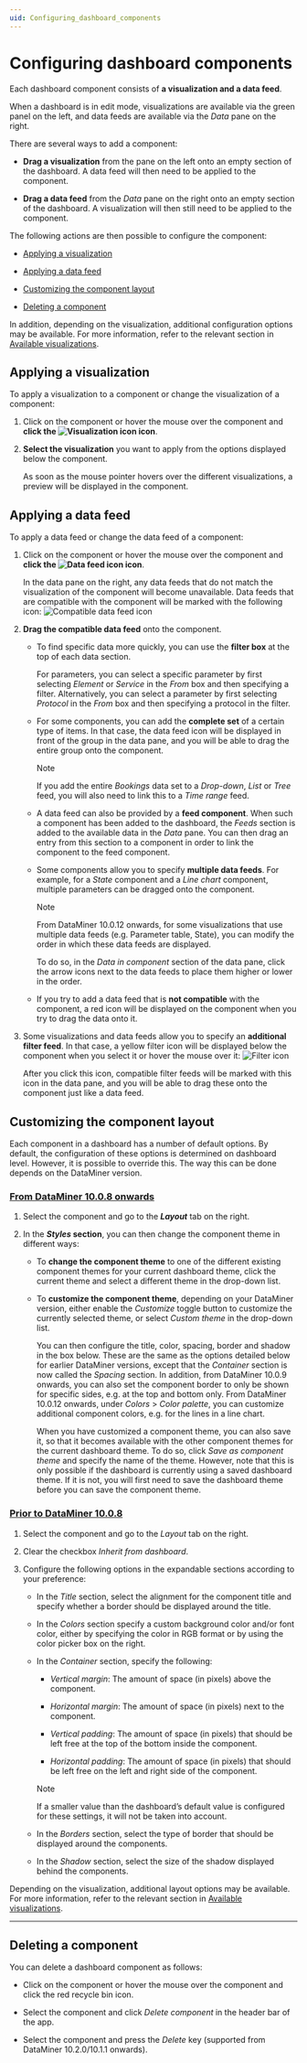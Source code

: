 ```yaml
---
uid: Configuring_dashboard_components
---
```


# Configuring dashboard components

Each dashboard component consists of **a visualization and a data feed**.

When a dashboard is in edit mode, visualizations are available via the green panel on the left, and data feeds are available via the *Data* pane on the right.

There are several ways to add a component:

- **Drag a visualization** from the pane on the left onto an empty section of the dashboard. A data feed will then need to be applied to the component.

- **Drag a data feed** from the *Data* pane on the right onto an empty section of the dashboard. A visualization will then still need to be applied to the component.

The following actions are then possible to configure the component:

- [Applying a visualization](#applying-a-visualization)

- [Applying a data feed](#applying-a-data-feed)

- [Customizing the component layout](#customizing-the-component-layout)

- [Deleting a component](#deleting-a-component)

In addition, depending on the visualization, additional configuration options may be available. For more information, refer to the relevant section in [Available visualizations](xref:Available_visualizations).

## Applying a visualization

To apply a visualization to a component or change the visualization of a component:

1. Click on the component or hover the mouse over the component and **click the ![Visualization icon](~/user-guide/images/DashboardsX_visualizations00095.png) icon**.

1. **Select the visualization** you want to apply from the options displayed below the component.

   As soon as the mouse pointer hovers over the different visualizations, a preview will be displayed in the component.

## Applying a data feed

To apply a data feed or change the data feed of a component:

1. Click on the component or hover the mouse over the component and **click the ![Data feed icon](~/user-guide/images/dashboards_data.png) icon**.

   In the data pane on the right, any data feeds that do not match the visualization of the component will become unavailable. Data feeds that are compatible with the component will be marked with the following icon: ![Compatible data feed icon](~/user-guide/images/NewRD_datafeed.png)

1. **Drag the compatible data feed** onto the component.

   - To find specific data more quickly, you can use the **filter box** at the top of each data section.

     For parameters, you can select a specific parameter by first selecting *Element* or *Service* in the *From* box and then specifying a filter. Alternatively, you can select a parameter by first selecting *Protocol* in the *From* box and then specifying a protocol in the filter.

   - For some components, you can add the **complete set** of a certain type of items. In that case, the data feed icon will be displayed in front of the group in the data pane, and you will be able to drag the entire group onto the component.

     > [!NOTE]
     > If you add the entire *Bookings* data set to a *Drop-down*, *List* or *Tree* feed, you will also need to link this to a *Time range* feed.

   - A data feed can also be provided by a **feed component**. When such a component has been added to the dashboard, the *Feeds* section is added to the available data in the *Data* pane. You can then drag an entry from this section to a component in order to link the component to the feed component.

   - Some components allow you to specify **multiple data feeds**. For example, for a *State* component and a *Line chart* component, multiple parameters can be dragged onto the component.

     > [!NOTE]
     > From DataMiner 10.0.12 onwards, for some visualizations that use multiple data feeds (e.g. Parameter table, State), you can modify the order in which these data feeds are displayed.
     >
     > To do so, in the *Data in component* section of the data pane, click the arrow icons next to the data feeds to place them higher or lower in the order.

   - If you try to add a data feed that is **not compatible** with the component, a red icon will be displayed on the component when you try to drag the data onto it.

1. Some visualizations and data feeds allow you to specify an **additional filter feed**. In that case, a yellow filter icon will be displayed below the component when you select it or hover the mouse over it: ![Filter icon](~/user-guide/images/DashboardsX_filter.png)

   After you click this icon, compatible filter feeds will be marked with this icon in the data pane, and you will be able to drag these onto the component just like a data feed.

## Customizing the component layout

Each component in a dashboard has a number of default options. By default, the configuration of these options is determined on dashboard level. However, it is possible to override this. The way this can be done depends on the DataMiner version.

### [From DataMiner 10.0.8 onwards](#tab/tabid-1)

1. Select the component and go to the ***Layout*** tab on the right.

1. In the ***Styles* section**, you can then change the component theme in different ways:

    - To **change the component theme** to one of the different existing component themes for your current dashboard theme, click the current theme and select a different theme in the drop-down list.

    - To **customize the component theme**, depending on your DataMiner version, either enable the *Customize* toggle button to customize the currently selected theme, or select *Custom theme* in the drop-down list.

      You can then configure the title, color, spacing, border and shadow in the box below. These are the same as the options detailed below for earlier DataMiner versions, except that the *Container* section is now called the *Spacing* section. In addition, from DataMiner 10.0.9 onwards, you can also set the component border to only be shown for specific sides, e.g. at the top and bottom only. From DataMiner 10.0.12 onwards, under *Colors* > *Color palette*, you can customize additional component colors, e.g. for the lines in a line chart.

      When you have customized a component theme, you can also save it, so that it becomes available with the other component themes for the current dashboard theme. To do so, click *Save as component theme* and specify the name of the theme. However, note that this is only possible if the dashboard is currently using a saved dashboard theme. If it is not, you will first need to save the dashboard theme before you can save the component theme.

### [Prior to DataMiner 10.0.8](#tab/tabid-2)

1. Select the component and go to the *Layout* tab on the right.

1. Clear the checkbox *Inherit from dashboard*.

1. Configure the following options in the expandable sections according to your preference:

    - In the *Title* section, select the alignment for the component title and specify whether a border should be displayed around the title.

    - In the *Colors* section specify a custom background color and/or font color, either by specifying the color in RGB format or by using the color picker box on the right.

    - In the *Container* section, specify the following:

        - *Vertical margin*: The amount of space (in pixels) above the component.

        - *Horizontal margin*: The amount of space (in pixels) next to the component.

        - *Vertical padding*: The amount of space (in pixels) that should be left free at the top of the bottom inside the component.

        - *Horizontal padding*: The amount of space (in pixels) that should be left free on the left and right side of the component.

        > [!NOTE]
        > If a smaller value than the dashboard’s default value is configured for these settings, it will not be taken into account.

    - In the *Borders* section, select the type of border that should be displayed around the components.

    - In the *Shadow* section, select the size of the shadow displayed behind the components.

Depending on the visualization, additional layout options may be available. For more information, refer to the relevant section in [Available visualizations](xref:Available_visualizations).

***

## Deleting a component

You can delete a dashboard component as follows:

- Click on the component or hover the mouse over the component and click the red recycle bin icon.

- Select the component and click *Delete component* in the header bar of the app.

- Select the component and press the *Delete* key (supported from DataMiner 10.2.0/10.1.1 onwards).
